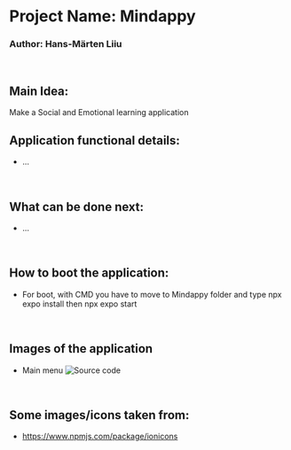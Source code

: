# Project Name: Mindappy
### Author: Hans-Märten Liiu
</br>

Main Idea:
-------------

Make a Social and Emotional learning application

## Application functional details:
* ...


</br>

## What can be done next:
* ...


</br>

## How to boot the application:
* For boot, with CMD you have to move to Mindappy folder and type npx expo install then npx expo start

</br>

## Images of the application
* Main menu
![Source code](pictures/ItemList.PNG)


</br>



## Some images/icons taken from:
* https://www.npmjs.com/package/ionicons
